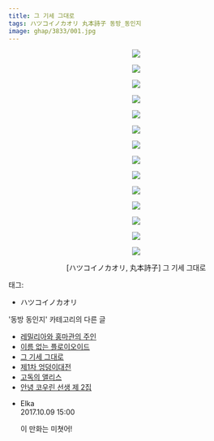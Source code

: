```yaml
---
title: 그 기세 그대로
tags: ハツコイノカオリ 丸本詩子 동방_동인지
image: ghap/3833/001.jpg
---
```

<div class="article">
<p style="text-align: center; clear: none; float: none;"><img src="{{ site.nasurl }}/ghap/3833/001.jpg"/></p>
<p style="text-align: center; clear: none; float: none;"><img src="{{ site.nasurl }}/ghap/3833/002.jpg"/></p>
<p style="text-align: center; clear: none; float: none;"><img src="{{ site.nasurl }}/ghap/3833/003.jpg"/></p>
<p style="text-align: center; clear: none; float: none;"><img src="{{ site.nasurl }}/ghap/3833/004.jpg"/></p>
<p style="text-align: center; clear: none; float: none;"><img src="{{ site.nasurl }}/ghap/3833/005.jpg"/></p>
<p style="text-align: center; clear: none; float: none;"><img src="{{ site.nasurl }}/ghap/3833/006.jpg"/></p>
<p style="text-align: center; clear: none; float: none;"><img src="{{ site.nasurl }}/ghap/3833/007.jpg"/></p>
<p style="text-align: center; clear: none; float: none;"><img src="{{ site.nasurl }}/ghap/3833/008.jpg"/></p>
<p style="text-align: center; clear: none; float: none;"><img src="{{ site.nasurl }}/ghap/3833/009.jpg"/></p>
<p style="text-align: center; clear: none; float: none;"><img src="{{ site.nasurl }}/ghap/3833/010.jpg"/></p>
<p style="text-align: center; clear: none; float: none;"><img src="{{ site.nasurl }}/ghap/3833/011.jpg"/></p>
<p style="text-align: center; clear: none; float: none;"><img src="{{ site.nasurl }}/ghap/3833/012.jpg"/></p>
<p style="text-align: center; clear: none; float: none;"><img src="{{ site.nasurl }}/ghap/3833/013.jpg"/></p>
<p style="text-align: center; clear: none; float: none;"><img src="{{ site.nasurl }}/ghap/3833/014.jpg"/></p>
<p style="text-align: center; clear: none; float: none;">[ハツコイノカオリ, 丸本詩子] 그 기세 그대로</p>
</div><div class="tagTrail">
<p>태그: </p>
<ul>
<li>ハツコイノカオリ</li>
</ul>
</div><div class="another">
<p>'동방 동인지' 카테고리의 다른 글</p>
<ul>
<li><a href="/2017-10-06-ghap_3839">레밀리아와 홍마관의 주인</a></li>
<li><a href="/2017-10-06-ghap_3836">이름 없는 플로이오이드</a></li>
<li><a href="/2017-10-06-ghap_3833">그 기세 그대로</a></li>
<li><a href="/2017-10-06-ghap_3829">제1차 엉덩이대전</a></li>
<li><a href="/2017-10-06-ghap_3828">고독의 앨리스</a></li>
<li><a href="/2017-10-06-ghap_3827">안녕 코우린 선생 제 2집</a></li>
</ul>
</div><div class="cb_module cb_fluid">
<div class="cb_wrt cb_profile">
<div class="comment">
<ul>
<li class="cb_thumb_off" id="comment15101138">
<div class="cb_comment_area">
<div class="cb_info_area">
<div class="cb_section">
<span class="cb_nick_name">Elka</span>
</div>
<div class="cb_section">
<span class="cb_date">2017.10.09 15:00 </span>
</div>
</div>
<div class="cb_dsc_comment">
<p class="cb_dsc">
											이 만화는 미쳣어!
										</p>
</div>
</div></li>
</ul>
</div>
</div><!-- commentList close -->
</div>